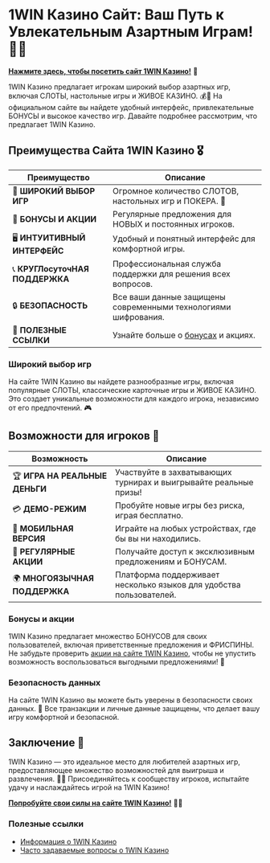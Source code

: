 # 1WIN Казино Сайт: Ваш Путь к Увлекательным Азартным Играм! 🎲✨

[**Нажмите здесь, чтобы посетить сайт 1WIN Казино!**](https://brandplay.link/smXVpBbG) 🤑

1WIN Казино предлагает игрокам широкий выбор азартных игр, включая СЛОТЫ, настольные игры и ЖИВОЕ КАЗИНО. 💰🎉 На официальном сайте вы найдете удобный интерфейс, привлекательные БОНУСЫ и высокое качество игр. Давайте подробнее рассмотрим, что предлагает 1WIN Казино.

## Преимущества Сайта 1WIN Казино 🎖️

| **Преимущество**                 | **Описание**                                          |
|----------------------------------|------------------------------------------------------|
| 🌟 **ШИРОКИЙ ВЫБОР ИГР**         | Огромное количество СЛОТОВ, настольных игр и ПОКЕРА. 🎰 |
| 🎁 **БОНУСЫ И АКЦИИ**            | Регулярные предложения для НОВЫХ и постоянных игроков. |
| 🖥️ **ИНТУИТИВНЫЙ ИНТЕРФЕЙС**    | Удобный и понятный интерфейс для комфортной игры.     |
| 📞 **КРУГЛосуточНАЯ ПОДДЕРЖКА**  | Профессиональная служба поддержки для решения всех вопросов. |
| 🔒 **БЕЗОПАСНОСТЬ**               | Все ваши данные защищены современными технологиями шифрования. |
| 🔗 **ПОЛЕЗНЫЕ ССЫЛКИ**            | Узнайте больше о [бонусах](https://brandplay.link/smXVpBbG) и акциях. |

### Широкий выбор игр

На сайте 1WIN Казино вы найдете разнообразные игры, включая популярные СЛОТЫ, классические карточные игры и ЖИВОЕ КАЗИНО. Это создает уникальные возможности для каждого игрока, независимо от его предпочтений. 🎮

## Возможности для игроков 🎲

| **Возможность**                  | **Описание**                                          |
|----------------------------------|------------------------------------------------------|
| 🏆 **ИГРА НА РЕАЛЬНЫЕ ДЕНЬГИ**   | Участвуйте в захватывающих турнирах и выигрывайте реальные призы! |
| 💳 **ДЕМО-РЕЖИМ**                | Пробуйте новые игры без риска, играя бесплатно.      |
| 📱 **МОБИЛЬНАЯ ВЕРСИЯ**          | Играйте на любых устройствах, где бы вы ни находились. |
| 🎉 **РЕГУЛЯРНЫЕ АКЦИИ**          | Получайте доступ к эксклюзивным предложениям и БОНУСАМ. |
| 🌍 **МНОГОЯЗЫЧНАЯ ПОДДЕРЖКА**    | Платформа поддерживает несколько языков для удобства пользователей. |

### Бонусы и акции

1WIN Казино предлагает множество БОНУСОВ для своих пользователей, включая приветственные предложения и ФРИСПИНЫ. Не забудьте проверить [акции на сайте 1WIN Казино](https://brandplay.link/smXVpBbG), чтобы не упустить возможность воспользоваться выгодными предложениями! 🎊

### Безопасность данных

На сайте 1WIN Казино вы можете быть уверены в безопасности своих данных. 🔐 Все транзакции и личные данные защищены, что делает вашу игру комфортной и безопасной.

## Заключение 🎉

1WIN Казино — это идеальное место для любителей азартных игр, предоставляющее множество возможностей для выигрыша и развлечения. 🌟💸 Присоединяйтесь к сообществу игроков, испытайте удачу и наслаждайтесь игрой на 1WIN Казино!

[**Попробуйте свои силы на сайте 1WIN Казино!**](https://brandplay.link/smXVpBbG) 💪🎊

### Полезные ссылки
- [Информация о 1WIN Казино](https://brandplay.link/smXVpBbG)
- [Часто задаваемые вопросы о 1WIN Казино](https://brandplay.link/smXVpBbG)
